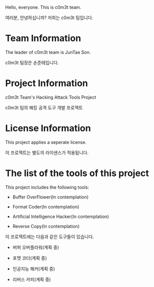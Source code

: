 ﻿Hello, everyone. This is c0m3t team.

여러분, 안녕하십니까? 저희는 c0m3t 팀입니다.

# Team Information
The leader of c0m3t team is JunTae Son.

c0m3t 팀장은 손준태입니다.

# Project Information
c0m3t Team's Hacking Attack Tools Project

c0m3t 팀의 해킹 공격 도구 개발 프로젝트

# License Information
This project applies a seperate license.

이 프로젝트는 별도의 라이센스가 적용됩니다.

# The list of the tools of this project
This project includes the following tools:

* Buffer OverFlower(In contemplation)

* Format Coder(In contemplation)

* Artificial Intelligence Hacker(In contemplation)

* Reverse Copy(In contemplation)

이 프로젝트에는 다음과 같은 도구들이 있습니다.

* 버퍼 오버플라워(계획 중)

* 포맷 코더(계획 중)

* 인공지능 해커(계획 중)

* 리버스 카피(계획 중)
